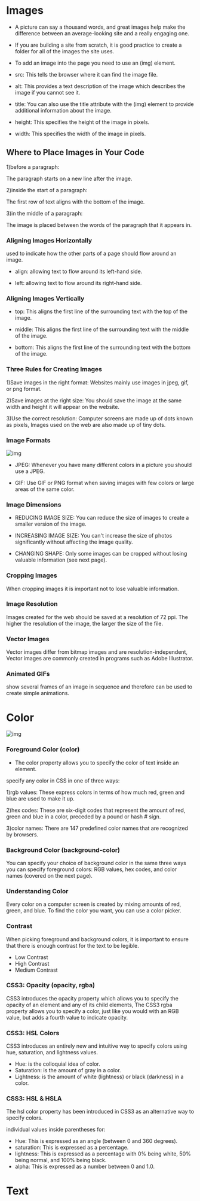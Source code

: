 # Images

* A picture can say a thousand words, and great images help make the difference between an
average-looking site and a really engaging one.

* If you are building a site from scratch, it is good practice to create a folder for all of the images the site uses.

* To add an image into the page you need to use an (img) element.

* src: This tells the browser where it can find the image file.

* alt: This provides a text description of the image which describes the image if you cannot see it.

* title: You can also use the title attribute with the (img) element to provide additional information about the image. 

* height: This specifies the height of the image in pixels.

* width: This specifies the width of the image in pixels.

## Where to Place Images in Your Code

1)before a paragraph:

The paragraph starts on a new line after the image.

2)inside the start of a paragraph:

The first row of text aligns with the bottom of the image.

3)in the middle of a paragraph:

The image is placed between the words of the paragraph that it appears in.

### Aligning Images Horizontally

used to indicate how the other parts of a page should flow around an image.

* align: allowing text to flow around its left-hand side.

* left: allowing text to flow around its right-hand side.

### Aligning Images Vertically

* top: This aligns the first line of the surrounding text with the top of the image.

* middle: This aligns the first line of the surrounding text with the middle of the image.

* bottom: This aligns the first line of the surrounding text with the bottom of the image.

### Three Rules for Creating Images

1)Save images in the right format: Websites mainly use images in jpeg, gif, or png format.

2)Save images at the right size: You should save the image at the same width and height it will appear on the website.

3)Use the correct resolution: Computer screens are made up of dots known as pixels, Images used on the web are also made up of tiny dots.

### Image Formats

![img](https://www.practicalecommerce.com/wp-content/uploads/images/0001/0138/file_type_comparison.png)

* JPEG: Whenever you have many different colors in a picture you should use a JPEG.

* GIF: Use GIF or PNG format when saving images with few colors or large areas of the same color.

### Image Dimensions

* REDUCING IMAGE SIZE: You can reduce the size of images to create a smaller version of the image.

* INCREASING IMAGE SIZE: You can't increase the size of photos significantly without affecting the image quality.

* CHANGING SHAPE: Only some images can be cropped without losing valuable information (see next page).

### Cropping Images

When cropping images it is important not to lose valuable information.

### Image Resolution

Images created for the web should be saved at a resolution of 72 ppi. The higher the resolution of the image, the larger the size of the file.

### Vector Images

Vector images differ from bitmap images and are resolution-independent, Vector images are commonly created in programs such as Adobe Illustrator.

### Animated GIFs

show several frames of an image in sequence and therefore can be used to create simple animations.

# Color

![img](https://www.clipstudio.net/wp-content/uploads/2019/11/0045_001.jpeg)

### Foreground Color (color)

* The color property allows you to specify the color of text inside an element. 

specify any color in CSS in one of three ways:

1)rgb values: These express colors in terms of how much red, green and blue are used to make it up.

2)hex codes: These are six-digit codes that represent the amount of red, green and blue in a color, preceded by a pound or hash # sign.

3)color names: There are 147 predefined color names that are recognized by browsers.

### Background Color (background-color)

You can specify your choice of background color in the same three ways you can specify foreground colors:
RGB values, hex codes, and color names (covered on the next page).

### Understanding Color

Every color on a computer screen is created by mixing amounts of red,
green, and blue. To find the color you want, you can use a color picker.

### Contrast

When picking foreground and background colors, it is important to ensure that there is enough contrast for the text to be legible.

* Low Contrast
* High Contrast
* Medium Contrast

### CSS3: Opacity (opacity, rgba)

CSS3 introduces the opacity property which allows you to specify the opacity of an element and any of its child elements,
The CSS3 rgba property allows you to specify a color, just like you would with an RGB value, but adds a fourth value to
indicate opacity.

### CSS3: HSL Colors

CSS3 introduces an entirely new and intuitive way to specify colors using hue, saturation, and lightness values.

* Hue: is the colloquial idea of color.
* Saturation: is the amount of gray in a color.
* Lightness: is the amount of white (lightness) or black (darkness) in a color.

### CSS3: HSL & HSLA

The hsl color property has been introduced in CSS3 as an alternative way to specify colors.

individual values inside parentheses for:

* Hue: This is expressed as an angle (between 0 and 360 degrees).
* saturation: This is expressed as a percentage.
* lightness: This is expressed as a percentage with 0% being white, 50% being normal, and 100% being black.
* alpha: This is expressed as a number between 0 and 1.0.

# Text

